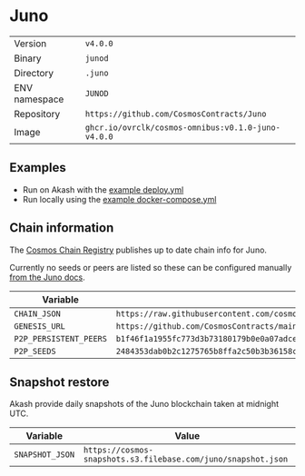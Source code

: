 # Juno

| | |
|---|---|
|Version|`v4.0.0`|
|Binary|`junod`|
|Directory|`.juno`|
|ENV namespace|`JUNOD`|
|Repository|`https://github.com/CosmosContracts/Juno`|
|Image|`ghcr.io/ovrclk/cosmos-omnibus:v0.1.0-juno-v4.0.0`|

## Examples

- Run on Akash with the [example deploy.yml](./deploy.yml)
- Run locally using the [example docker-compose.yml](./docker-compose.yml)

## Chain information

The [Cosmos Chain Registry](https://github.com/cosmos/chain-registry) publishes up to date chain info for Juno.

Currently no seeds or peers are listed so these can be configured manually [from the Juno docs](https://docs.junochain.com/validators/joining-mainnet).

|Variable|Value|
|---|---|
|`CHAIN_JSON`|`https://raw.githubusercontent.com/cosmos/chain-registry/master/juno/chain.json`|
|`GENESIS_URL`|`https://github.com/CosmosContracts/mainnet/blob/main/juno-1/genesis.json?raw=true`|
|`P2P_PERSISTENT_PEERS`|`b1f46f1a1955fc773d3b73180179b0e0a07adce1@162.55.244.250:39656,7f593757c0cde8972ce929381d8ac8e446837811@178.18.255.244:26656,7b22dfc605989d66b89d2dfe118d799ea5abc2f0@167.99.210.65:26656,4bd9cac019775047d27f9b9cea66b25270ab497d@137.184.7.164:26656,bd822a8057902fbc80fd9135e335f0dfefa32342@65.21.202.159:38656,15827c6c13f919e4d9c11bcca23dff4e3e79b1b8@51.38.52.210:38656,e665df28999b2b7b40cff2fe4030682c380bf294@188.40.106.109:38656,92804ce50c85ff4c7cf149d347dd880fc3735bf4@34.94.231.154:26656,795ed214b8354e8468f46d1bbbf6e128a88fe3bd@34.127.19.222:26656,ea9c1ac0e91639b2c7957d9604655e2263abe4e1@185.181.103.136:26656`|
|`P2P_SEEDS`|`2484353dab0b2c1275765b8ffa2c50b3b36158ca@seed-node.junochain.com:26656,ef2315d81caa27e4b0fd0f267d301569ee958893@juno-seed.blockpane.com:26656`|


## Snapshot restore

Akash provide daily snapshots of the Juno blockchain taken at midnight UTC.

|Variable|Value|
|---|---|
|`SNAPSHOT_JSON`|`https://cosmos-snapshots.s3.filebase.com/juno/snapshot.json`|
